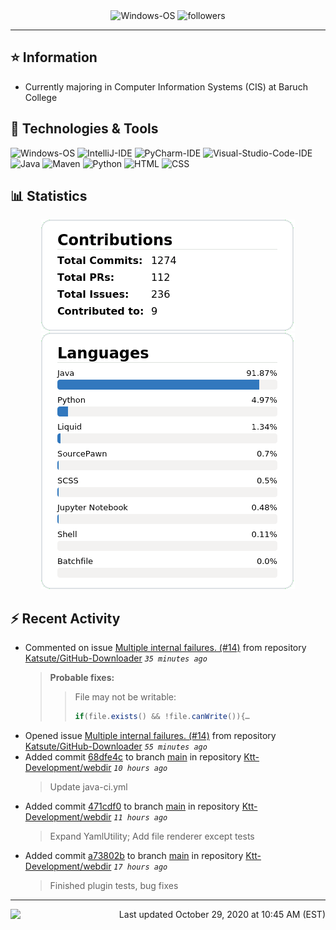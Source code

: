 <div align="center">
    <img 
        src="https://img.shields.io/badge/OS-Windows-informational?style=for-the-badge&color=3278be"
        alt="Windows-OS">
    <img 
        src="https://img.shields.io/github/followers/katsute?color=3278be&style=for-the-badge"
        alt="followers">
</div>

<hr>

## ⭐ Information

 - Currently majoring in Computer Information Systems (CIS) at Baruch College

## 🔧 Technologies & Tools

<img 
    src="https://img.shields.io/badge/OS-Windows-informational?style=flat-square&color=3278be"
    alt="Windows-OS">
<img 
    src="https://img.shields.io/badge/Editor-IntelliJ_IDEA-informational?style=flat-square&logo=intellij-idea&logoColor=white&color=3278be"
    alt="IntelliJ-IDE">
<img 
    src="https://img.shields.io/badge/Editor-PyCharm-informational?style=flat-square&logo=pycharm&logoColor=white&color=3278be"
    alt="PyCharm-IDE">
<img 
    src="https://img.shields.io/badge/Editor-Visual_Studio_Code-informational?style=flat-square&logo=Visual-Studio-Code&logoColor=white&color=3278be"
    alt="Visual-Studio-Code-IDE">
<img 
    src="https://img.shields.io/badge/Code-Java-informational?style=flat-square&logo=java&logoColor=white&color=3278be"
    alt="Java">
<img 
    src="https://img.shields.io/badge/Tools-Maven-informational?style=flat-square&logo=apache-maven&logoColor=white&color=3278be"
    alt="Maven">
<img 
    src="https://img.shields.io/badge/Code-Python-informational?style=flat-square&logo=python&logoColor=white&color=3278be"
    alt="Python">
<img 
    src="https://img.shields.io/badge/Code-HTML-informational?style=flat-square&logo=html5&logoColor=white&color=3278be"
    alt="HTML">
<img 
    src="https://img.shields.io/badge/Code-CSS-informational?style=flat-square&logo=css-wizardry&logoColor=white&color=3278be"
    alt="CSS">

## 📊 Statistics
<div align="center">
    <a href="https://github.com/Katsute/">
        <img src="https://github.com/Katsute/Katsute/blob/main/contributions.png">
    </a>
    <a href="https://github.com/Katsute/">
        <img src="https://github.com/Katsute/Katsute/blob/main/languages.png">
    </a>
</div>

## ⚡ Recent Activity

 - Commented on issue [Multiple internal failures. (#14)](https://github.com/Katsute/GitHub-Downloader/issues/14#issuecomment-718778106) from repository [Katsute/GitHub-Downloader](https://github.com/Katsute/GitHub-Downloader)  *`35 minutes ago`*
   > **Probable fixes:**
   >  > File may not be writable:
   >  > ```java
   >  > if(file.exists() && !file.canWrite()){…
 - Opened issue [Multiple internal failures. (#14)](https://github.com/Katsute/GitHub-Downloader/issues/14) from repository [Katsute/GitHub-Downloader](https://github.com/Katsute/GitHub-Downloader)  *`55 minutes ago`*
 - Added commit [68dfe4c](https://github.com/Ktt-Development/webdir/commit/68dfe4cb5fa7f2a3ff26482341046bc7fa29407b) to branch [main](https://github.com/Ktt-Development/webdir/tree/main) in repository [Ktt-Development/webdir](https://github.com/Ktt-Development/webdir)  *`10 hours ago`*
   > Update java-ci.yml
 - Added commit [471cdf0](https://github.com/Ktt-Development/webdir/commit/471cdf0f493c44303d011952705cbe87abba62fd) to branch [main](https://github.com/Ktt-Development/webdir/tree/main) in repository [Ktt-Development/webdir](https://github.com/Ktt-Development/webdir)  *`11 hours ago`*
   > Expand YamlUtility; Add file renderer except tests
 - Added commit [a73802b](https://github.com/Ktt-Development/webdir/commit/a73802b5a2d6fc58ab91050475a5bd6fec406fde) to branch [main](https://github.com/Ktt-Development/webdir/tree/main) in repository [Ktt-Development/webdir](https://github.com/Ktt-Development/webdir)  *`17 hours ago`*
   > Finished plugin tests, bug fixes

---
<img align="left" src="https://github.com/Katsute/Katsute/workflows/Update%20README.md/badge.svg"><p align="right">Last updated October 29, 2020 at 10:45 AM (EST)</p>

